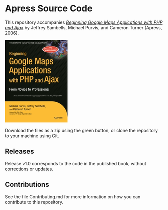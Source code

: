 # Apress Source Code

This repository accompanies [*Beginning Google Maps Applications with PHP and Ajax*](http://www.apress.com/9781590597071) by Jeffrey Sambells, Michael Purvis, and Cameron Turner (Apress, 2006).

[comment]: #cover
![Cover image](9781590597071.jpg)

Download the files as a zip using the green button, or clone the repository to your machine using Git.

## Releases

Release v1.0 corresponds to the code in the published book, without corrections or updates.

## Contributions

See the file Contributing.md for more information on how you can contribute to this repository.
